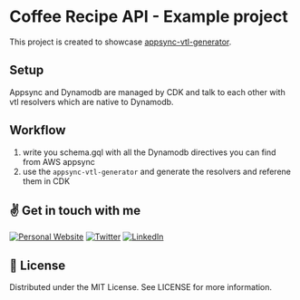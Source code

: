 # Coffee Recipe API - Example project

This project is created to showcase [appsync-vtl-generator](https://github.com/josuablejeru/appsync-vtl-generator).

## Setup
Appsync and Dynamodb are managed by CDK and talk to each other with vtl resolvers which are native to Dynamodb.

## Workflow
1. write you schema.gql with all the Dynamodb directives you can find from AWS appsync
2. use the `appsync-vtl-generator` and generate the resolvers and referene them in CDK


## ✌️ Get in touch with me

<a href="https://into-the-code.com" target="_blank"><img alt="Personal Website" src="https://img.shields.io/badge/Personal%20Website-%2312100E.svg?&style=for-the-badge&logoColor=white" /></a>
<a href="https://twitter.com/josuablejeru" target="_blank"><img alt="Twitter" src="https://img.shields.io/badge/twitter-%231DA1F2.svg?&style=for-the-badge&logo=twitter&logoColor=white" /></a>
<a href="https://www.linkedin.com/in/josua-blejeru-a2871a164" target="_blank"><img alt="LinkedIn" src="https://img.shields.io/badge/linkedin-%230077B5.svg?&style=for-the-badge&logo=linkedin&logoColor=white" /></a>

## 📝 License

Distributed under the MIT License. See LICENSE for more information.